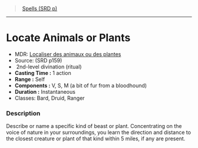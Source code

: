 ﻿---
!SpellItem
Family: SpellVO
Name: Locate Animals or Plants
Type: divination
Level: 2
CastingTime: 1 action
Range: Self
Components: V, S, M (a bit of fur from a bloodhound)
Duration: Instantaneous
Classes: Bard, Druid, Ranger
Source: (SRD p159)
AltName: '[Localiser des animaux ou des plantes](hd_spells_localiser_des_animaux_ou_des_plantes.md)'
Ritual: ritual
Id: spells_vo.md#locate-animals-or-plants
ParentLink: spells_vo.md#spells-srd-p
ParentName: Spells (SRD p)
NameLevel: 1
Attributes:
  Name: Locate Animals or Plants
  Markdown: >+
    # <!--Name-->Locate Animals or Plants<!--/Name-->


    - MDR: <!--AltName-->[Localiser des animaux ou des plantes](hd_spells_localiser_des_animaux_ou_des_plantes.md)<!--/AltName-->

    - Source: <!--Source-->(SRD p159)<!--/Source-->

    -  <!--Level-->2<!--/Level-->nd-level <!--Type-->divination<!--/Type--> (<!--Ritual-->ritual<!--/Ritual-->)

    - **Casting Time :** <!--CastingTime-->1 action<!--/CastingTime-->

    - **Range :** <!--Range-->Self<!--/Range-->

    - **Components :** <!--Components-->V, S, M (a bit of fur from a bloodhound)<!--/Components-->

    - **Duration :** <!--Duration-->Instantaneous<!--/Duration-->

    - Classes: <!--Classes-->Bard, Druid, Ranger<!--/Classes-->


    ### Description


    Describe or name a specific kind of beast or plant. Concentrating on the voice of nature in your surroundings, you learn the direction and distance to the closest creature or plant of that kind within 5 miles, if any are present.

  AltName: '[Localiser des animaux ou des plantes](hd_spells_localiser_des_animaux_ou_des_plantes.md)'
  Source: (SRD p159)
  Level: 2
  Type: divination
  Ritual: ritual
  CastingTime: 1 action
  Range: Self
  Components: V, S, M (a bit of fur from a bloodhound)
  Duration: Instantaneous
  Classes: Bard, Druid, Ranger
AttributesDictionary: >+
  Name: Locate Animals or Plants

  Markdown: >+

    # <!--Name-->Locate Animals or Plants<!--/Name-->





    - MDR: <!--AltName-->[Localiser des animaux ou des plantes](hd_spells_localiser_des_animaux_ou_des_plantes.md)<!--/AltName-->



    - Source: <!--Source-->(SRD p159)<!--/Source-->



    -  <!--Level-->2<!--/Level-->nd-level <!--Type-->divination<!--/Type--> (<!--Ritual-->ritual<!--/Ritual-->)



    - **Casting Time :** <!--CastingTime-->1 action<!--/CastingTime-->



    - **Range :** <!--Range-->Self<!--/Range-->



    - **Components :** <!--Components-->V, S, M (a bit of fur from a bloodhound)<!--/Components-->



    - **Duration :** <!--Duration-->Instantaneous<!--/Duration-->



    - Classes: <!--Classes-->Bard, Druid, Ranger<!--/Classes-->





    ### Description





    Describe or name a specific kind of beast or plant. Concentrating on the voice of nature in your surroundings, you learn the direction and distance to the closest creature or plant of that kind within 5 miles, if any are present.



  AltName: '[Localiser des animaux ou des plantes](hd_spells_localiser_des_animaux_ou_des_plantes.md)'

  Source: (SRD p159)

  Level: 2

  Type: divination

  Ritual: ritual

  CastingTime: 1 action

  Range: Self

  Components: V, S, M (a bit of fur from a bloodhound)

  Duration: Instantaneous

  Classes: Bard, Druid, Ranger

---
> [Spells (SRD p)](srd_spells.md)

---

# Locate Animals or Plants

- MDR: [Localiser des animaux ou des plantes](hd_spells_localiser_des_animaux_ou_des_plantes.md)
- Source: (SRD p159)
-  2nd-level divination (ritual)
- **Casting Time :** 1 action
- **Range :** Self
- **Components :** V, S, M (a bit of fur from a bloodhound)
- **Duration :** Instantaneous
- Classes: Bard, Druid, Ranger

### Description

Describe or name a specific kind of beast or plant. Concentrating on the voice of nature in your surroundings, you learn the direction and distance to the closest creature or plant of that kind within 5 miles, if any are present.

